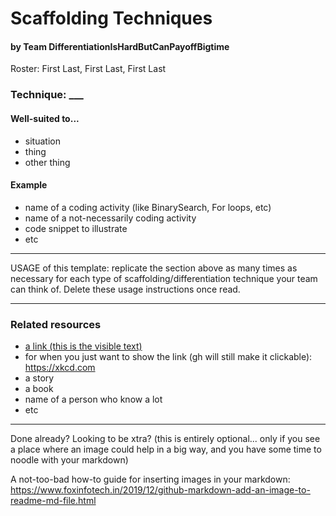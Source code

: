 # Scaffolding Techniques
#### by Team DifferentiationIsHardButCanPayoffBigtime
Roster: First Last, First Last, First Last


### Technique: ___

#### Well-suited to...
* situation
* thing
* other thing

#### Example
* name of a coding activity (like BinarySearch, For loops, etc)
* name of a not-necessarily coding activity
* code snippet to illustrate
* etc

* * *

USAGE of this template: replicate the section above as many times as necessary for each type of scaffolding/differentiation technique your team can think of. Delete these usage instructions once read.

* * *

### Related resources
* [a link (this is the visible text)](https://xkcd.com)
* for when you just want to show the link (gh will still make it clickable): https://xkcd.com
* a story
* a book
* name of a person who know a lot
* etc


* * *

Done already? Looking to be xtra? (this is entirely optional... only if you see a place where an image could help in a big way, and you have some time to noodle with your markdown)

A not-too-bad how-to guide for inserting images in your markdown: https://www.foxinfotech.in/2019/12/github-markdown-add-an-image-to-readme-md-file.html